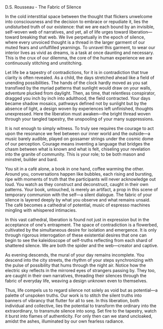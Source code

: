 D.S. Rousseau - The Fabric of Silence

In the cold interstitial space between the thought that flickers unwelcome into consciousness and the decision to embrace or repudiate it, lies the undisturbed truth of our existence: that we are each bound by an invisible, self-woven web of narratives, and yet, all of life urges toward liberation—toward breaking that web. We live perpetually in the epoch of silence, where every unvoiced thought is a thread in the larger garment of our muted fears and unfulfilled yearnings. To unravel this garment, to wear our interior lives as vivid as dreams, is a task at once daunting and necessary. This is the crux of our dilemma, the core of the human experience we are continuously stitching and unstitching.

Let life be a tapestry of contradictions, for it is in contradiction that true clarity is often revealed. As a child, the days stretched ahead like a field of unending possibilities. The hands of the clock hardly moved as you sat transfixed by the myriad patterns that sunlight would draw on your walls, adventure plucked from daylight. Then, as time, that relentless conspirator, dragged you inch by inch into adulthood, the field contracted. Your days became shadow mosaics, pathways defined not by sunlight but by the absence of light, a design woven by experiences left unfinished, thoughts unexpressed. Here the liberation must awaken—the bright thread woven through your tangled tapestry, the unspooling of your many suppressions.

It is not enough to simply witness. To truly see requires the courage to act upon the resonance we feel between our inner world and the outside—a music barely audible, played on gossamer strings under the cosmic dome of our perception. Courage means inventing a language that bridges the chasm between what is known and what is felt, chiseling your revelation into the granite of community. This is your role; to be both mason and minstrel, builder and bard.

You sit in a café alone, a book in one hand, coffee warming the other. Around you, conversations happen like bubbles, each rising and bursting, ripe with moments of truth that the participants will never acknowledge out loud. You watch as they construct and deconstruct, caught in their own patterns. Your book, untouched, is merely an artifact, a prop in this scene of temporary communion with the self—a silent dialogue. The fabric of your silence is layered deeply by what you observe and what remains unsaid. The café becomes a cathedral of potential, music of espresso machines mingling with whispered intimacies.

In this vast cathedral, liberation is found not just in expression but in the acceptance of one's entrapment. The space of contradiction is a flowerbed, cultivated by the simultaneous desire for isolation and emergence. It is only through rigorous interrogation of these existential desires that one can begin to see the kaleidoscope of self-truths reflecting from each shard of shattered silence. We are both the spider and the web—creator and captive.

As evening descends, the mural of your day remains incomplete. You descend into the city streets, the rhythm of your steps synchronizing with the pulse of possibility that hums through the night air. Notice how the electric sky reflects in the mirrored eyes of strangers passing by. They too, are caught in their own narratives, threading their silences through the fabric of everyday life, weaving a design unknown even to themselves.

Thus, life compels us to regard silence not solely as void but as potential—a palette of unspoken truths. Our work is to stitch the silent truths into banners of vibrancy that flutter for all to see. In this liberation, both individual and collective, lies the potential to transform the ordinary into the extraordinary, to transmute silence into song. Set fire to the tapestry, watch it burst into flames of authenticity. For only then can we stand uncloaked, amidst the ashes, illuminated by our own fearless radiance.